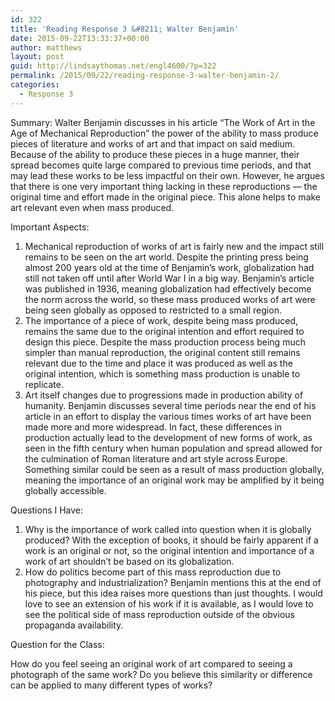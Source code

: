 ```yaml
---
id: 322
title: 'Reading Response 3 &#8211; Walter Benjamin'
date: 2015-09-22T13:33:37+00:00
author: matthews
layout: post
guid: http://lindsaythomas.net/engl4600/?p=322
permalink: /2015/09/22/reading-response-3-walter-benjamin-2/
categories:
  - Response 3
---
```

Summary: Walter Benjamin discusses in his article &#8220;The Work of Art in the Age of Mechanical Reproduction&#8221; the power of the ability to mass produce pieces of literature and works of art and that impact on said medium. Because of the ability to produce these pieces in a huge manner, their spread becomes quite large compared to previous time periods, and that may lead these works to be less impactful on their own. However, he argues that there is one very important thing lacking in these reproductions — the original time and effort made in the original piece. This alone helps to make art relevant even when mass produced.

Important Aspects:

  1. Mechanical reproduction of works of art is fairly new and the impact still remains to be seen on the art world. Despite the printing press being almost 200 years old at the time of Benjamin&#8217;s work, globalization had still not taken off until after World War I in a big way. Benjamin&#8217;s article was published in 1936, meaning globalization had effectively become the norm across the world, so these mass produced works of art were being seen globally as opposed to restricted to a small region.
  2. The importance of a piece of work, despite being mass produced, remains the same due to the original intention and effort required to design this piece. Despite the mass production process being much simpler than manual reproduction, the original content still remains relevant due to the time and place it was produced as well as the original intention, which is something mass production is unable to replicate.
  3. Art itself changes due to progressions made in production ability of humanity. Benjamin discusses several time periods near the end of his article in an effort to display the various times works of art have been made more and more widespread. In fact, these differences in production actually lead to the development of new forms of work, as seen in the fifth century when human population and spread allowed for the culmination of Roman literature and art style across Europe. Something similar could be seen as a result of mass production globally, meaning the importance of an original work may be amplified by it being globally accessible.

Questions I Have:

  1. Why is the importance of work called into question when it is globally produced? With the exception of books, it should be fairly apparent if a work is an original or not, so the original intention and importance of a work of art shouldn&#8217;t be based on its globalization.
  2. How do politics become part of this mass reproduction due to photography and industrialization? Benjamin mentions this at the end of his piece, but this idea raises more questions than just thoughts. I would love to see an extension of his work if it is available, as I would love to see the political side of mass reproduction outside of the obvious propaganda availability.

Question for the Class:

How do you feel seeing an original work of art compared to seeing a photograph of the same work? Do you believe this similarity or difference can be applied to many different types of works?
